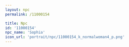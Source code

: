 ```yaml
---
layout: npc
permalink: /11000154

title: Npc
id: '11000154'
npc_name: 'Sophia'
icon_url: 'portrait/npc/11000154_k_normalwoman4_p.png'
---
```

